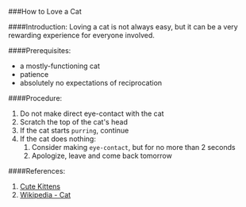 ###How to Love a Cat


####Introduction:
Loving a cat is not always easy, but it can be a very rewarding experience for everyone involved.


####Prerequisites:
* a mostly-functioning cat
* patience
* absolutely no expectations of reciprocation


####Procedure:
1. Do not make direct eye-contact with the cat
1. Scratch the top of the cat's head
1. If the cat starts `purring`, continue
1. If the cat does nothing:
   1. Consider making `eye-contact`, but for no more than 2 seconds
   1. Apologize, leave and come back tomorrow


####References:
1. [Cute Kittens](https://www.youtube.com/watch?v=SB-qEYVdvXA)
1. [Wikipedia - Cat](https://en.wikipedia.org/wiki/Cat/)
